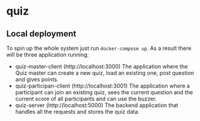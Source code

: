 # quiz

## Local deployment

To spin up the whole system just run `docker-compose up`. As a result there will be three application running:
* quiz-master-client (http://localhost:3000)
  The application where the Quiz master can create a new quiz, load an existing one, post question and gives points.
* quiz-participan-client (http://localhost:3001)
  The application where a participant can join an existing quiz, sees the current question and the current score of all participants and can use the buzzer.
* quiz-server (http://localhost:5000)
  The backend application that handles all the requests and stores the quiz data.